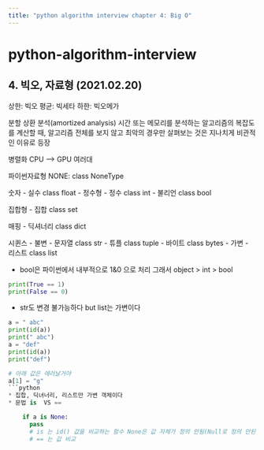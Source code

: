 ```yaml
---
title: "python algorithm interview chapter 4: Big O"
---
```



# python-algorithm-interview

## 4. 빅오, 자료형 (2021.02.20)

상한: 빅오
평균: 빅세타
하한: 빅오메가

분할 상환 분석(amortized analysis)
시간 또는 메모리를 분석하는 알고리즘의 복잡도를 계산할 때, 알고리즘 전체를 보지 않고 최악의 경우만 살펴보는 것은 지나치게 비관적인 이유로 등장

병렬화
CPU --> GPU 여러대

파이썬자료형
NONE: class NoneType

숫자 - 실수 class float
     - 정수형 - 정수 class int
              - 불리언 class bool

집합형 - 집합 class set

매핑 - 딕셔너리 class dict

시퀸스 - 불변 - 문자열 class str
              - 튜플 class tuple
              - 바이트 class bytes
       - 가변 - 리스트 class list

* bool은 파이썬에서 내부적으로 1&0 으로 처리 그래서 object > int > bool
```python
print(True == 1)
print(False == 0)
```
* str도 변경 불가능하다 but list는 가변이다
```python
a = " abc"
print(id(a))
print(" abc")
a = "def"
print(id(a))
print("def")

# 아래 값은 에러날거야
a[1] = "g"
```python
* 집합, 딕녀너리, 리스트만 가변 객체이다
* 문법 is  VS ==

    if a is None:
      pass
      # is 는 id() 값을 비교하는 함수 None은 값 자체가 정의 안됨(Null로 정의 안된 상태) 그래서 == 로 비교 불가능
      # == 는 값 비교

